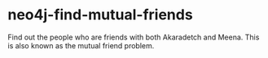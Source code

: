 # neo4j-find-mutual-friends
Find out the people who are friends with both Akaradetch and Meena. This is also known as the mutual friend problem.
